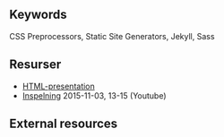 ## Keywords
CSS Preprocessors, Static Site Generators, Jekyll, Sass

## Resurser
- [HTML-presentation](https://rawgit.com/1dv022/syllabus/master/lectures/01/index.html#/)
- [Inspelning](https://youtu.be/UT5ooePvFEE) 2015-11-03, 13-15 (Youtube)

## External resources

